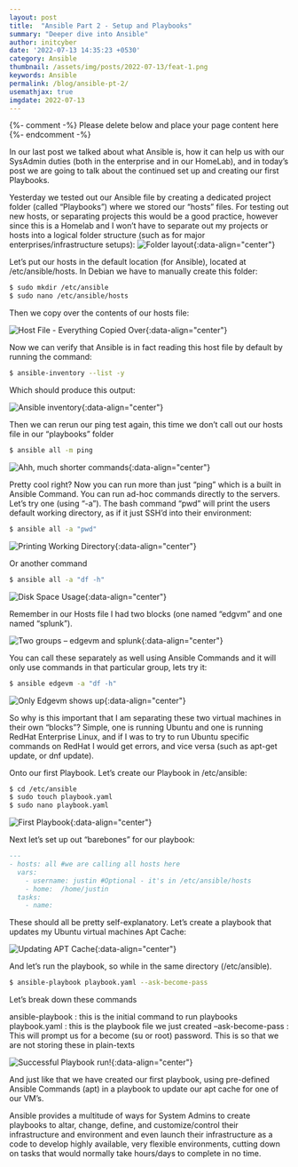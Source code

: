 ```yaml
---
layout: post
title:  "Ansible Part 2 - Setup and Playbooks"
summary: "Deeper dive into Ansible"
author: initcyber
date: '2022-07-13 14:35:23 +0530'
category: Ansible
thumbnail: /assets/img/posts/2022-07-13/feat-1.png
keywords: Ansible
permalink: /blog/ansible-pt-2/
usemathjax: true
imgdate: 2022-07-13
---
```


{%- comment -%} Please delete below and place your page content here {%- endcomment -%}

In our last post we talked about what Ansible is, how it can help us with our SysAdmin duties (both in the enterprise and in our HomeLab), and in today’s post we are going to talk about the continued set up and creating our first Playbooks.

Yesterday we tested out our Ansible file by creating a dedicated project folder (called “Playbooks”) where we stored our “hosts” files. For testing out new hosts, or separating projects this would be a good practice, however since this is a Homelab and I won’t have to separate out my projects or hosts into a logical folder structure (such as for major enterprises/infrastructure setups):
![Folder layout](/assets/img/posts/{{page.imgdate}}/2.png){:data-align="center"}

Let’s put our hosts in the default location (for Ansible), located at /etc/ansible/hosts. In Debian we have to manually create this folder:

```bash
$ sudo mkdir /etc/ansible
$ sudo nano /etc/ansible/hosts
```

Then we copy over the contents of our hosts file:

![Host File - Everything Copied Over](/assets/img/posts/{{page.imgdate}}/3.png){:data-align="center"}

Now we can verify that Ansible is in fact reading this host file by default by running the command:

```bash
$ ansible-inventory --list -y
```

Which should produce this output:

![Ansible inventory](/assets/img/posts/{{page.imgdate}}/4.png){:data-align="center"}

Then we can rerun our ping test again, this time we don’t call out our hosts file in our “playbooks” folder

```bash
$ ansible all -m ping
```

![Ahh, much shorter commands](/assets/img/posts/{{page.imgdate}}/5.png){:data-align="center"}

Pretty cool right? Now you can run more than just “ping” which is a built in Ansible Command. You can run ad-hoc commands directly to the servers. Let’s try one (using “-a”). The bash command “pwd” will print the users default working directory, as if it just SSH’d into their environment:

```bash
$ ansible all -a "pwd"
```

![Printing Working Directory](/assets/img/posts/{{page.imgdate}}/6.png){:data-align="center"}

Or another command

```bash
$ ansible all -a "df -h"
```

![Disk Space Usage](/assets/img/posts/{{page.imgdate}}/7.png){:data-align="center"}

Remember in our Hosts file I had two blocks (one named “edgvm” and one named “splunk”).

![Two groups – edgevm and splunk](/assets/img/posts/{{page.imgdate}}/8.png){:data-align="center"}

You can call these separately as well using Ansible Commands and it will only use commands in that particular group, lets try it:

```bash
$ ansible edgevm -a "df -h"
```

![Only Edgevm shows up](/assets/img/posts/{{page.imgdate}}/9.png){:data-align="center"}

So why is this important that I am separating these two virtual machines in their own “blocks”? Simple, one is running Ubuntu and one is running RedHat Enterprise Linux, and if I was to try to run Ubuntu specific commands on RedHat I would get errors, and vice versa (such as apt-get update, or dnf update).

Onto our first Playbook. Let’s create our Playbook in /etc/ansible:

```bash
$ cd /etc/ansible
$ sudo touch playbook.yaml
$ sudo nano playbook.yaml
```

![First Playbook](/assets/img/posts/{{page.imgdate}}/10.png){:data-align="center"}

Next let’s set up out “barebones” for our playbook:

```md
---
- hosts: all #we are calling all hosts here
  vars:
    - username: justin #Optional - it's in /etc/ansible/hosts
    - home:  /home/justin 
  tasks:
    - name: 
```

These should all be pretty self-explanatory. Let’s create a playbook that updates my Ubuntu virtual machines Apt Cache:

![Updating APT Cache](/assets/img/posts/{{page.imgdate}}/11.png){:data-align="center"}

And let’s run the playbook, so while in the same directory (/etc/ansible).

```bash
$ ansible-playbook playbook.yaml --ask-become-pass
```

Let’s break down these commands

ansible-playbook : this is the initial command to run playbooks
playbook.yaml : this is the playbook file we just created
–ask-become-pass : This will prompt us for a become (su or root) password. This is so that we are not storing these in plain-texts

![Successful Playbook run!](/assets/img/posts/{{page.imgdate}}/12.png){:data-align="center"}

And just like that we have created our first playbook, using pre-defined Ansible Commands (apt) in a playbook to update our apt cache for one of our VM’s.

Ansible provides a multitude of ways for System Admins to create playbooks to altar, change, define, and customize/control their infrastructure and environment and even launch their infrastructure as a code to develop highly available, very flexible environments, cutting down on tasks that would normally take hours/days to complete in no time.


